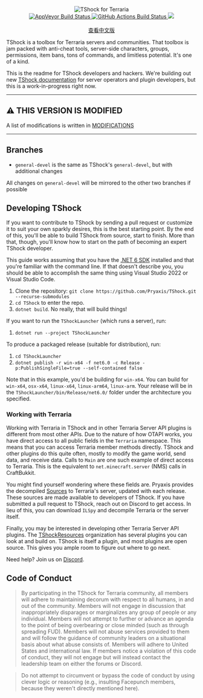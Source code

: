 <p align="center">
  <img src="https://tshock.co/newlogo.png" alt="TShock for Terraria"><br />
  <a href="https://ci.appveyor.com/project/hakusaro/tshock">
    <img src="https://ci.appveyor.com/api/projects/status/chhe61q227lqdlg1?svg=true" alt="AppVeyor Build Status">
  </a>
  <a href="https://github.com/Pryaxis/TShock/actions">
    <img src="https://github.com/Pryaxis/TShock/actions/workflows/build.yml/badge.svg" alt="GitHub Actions Build Status">
  </a>
  <a title="Crowdin" target="_blank" href="https://crowdin.com/project/tshock"><img src="https://badges.crowdin.net/tshock/localized.svg"></a>
  <br/><br/>
  <a href="https://github.com/Pryaxis/TShock/blob/general-devel/README_cn.md">查看中文版</a>
</p>

TShock is a toolbox for Terraria servers and communities. That toolbox is jam packed with anti-cheat tools, server-side characters, groups, permissions, item bans, tons of commands, and limitless potential. It's one of a kind.

This is the readme for TShock developers and hackers. We're building out new [TShock documentation](https://ikebukuro.tshock.co/) for server operators and plugin developers, but this is a work-in-progress right now.

---

## ⚠ THIS VERSION IS MODIFIED
A list of modifications is written in [MODIFICATIONS](https://github.com/Arthri/TShock/MODIFICATIONS)

---

## Branches

- `general-devel` is the same as TShock's `general-devel`, but with additional changes

All changes on `general-devel` will be mirrored to the other two branches if possible

## Developing TShock

If you want to contribute to TShock by sending a pull request or customize it to suit your own sparkly desires, this is the best starting point. By the end of this, you'll be able to build TShock from source, start to finish. More than that, though, you'll know how to start on the path of becoming an expert TShock developer.

This guide works assuming that you have the [.NET 6 SDK](https://dotnet.microsoft.com/en-us/download/dotnet/6.0) installed and that you're familiar with the command line. If that doesn't describe you, you should be able to accomplish the same thing using Visual Studio 2022 or Visual Studio Code.

1. Clone the repository: `git clone https://github.com/Pryaxis/TShock.git --recurse-submodules`
1. `cd TShock` to enter the repo.
1. `dotnet build`. No really, that will build things!

If you want to run the `TShockLauncher` (which runs a server), run:

1. `dotnet run --project TShockLauncher`

To produce a packaged release (suitable for distribution), run:

1. `cd TShockLauncher`
1. `dotnet publish -r win-x64 -f net6.0 -c Release -p:PublishSingleFile=true --self-contained false`

Note that in this example, you'd be building for `win-x64`. You can build for `win-x64`, `osx-x64`, `linux-x64`, `linux-arm64`, `linux-arm`. Your release will be in the `TShockLauncher/bin/Release/net6.0/` folder under the architecture you specified.

### Working with Terraria

Working with Terraria in TShock and in other Terraria Server API plugins is different from most other APIs. Due to the nature of how OTAPI works, you have direct access to all public fields in the `Terraria` namespace. This means that you can access Terraria member methods directly. TShock and other plugins do this quite often, mostly to modify the game world, send data, and receive data. Calls to `Main` are one such example of direct access to Terraria. This is the equivalent to `net.minecraft.server` (NMS) calls in CraftBukkit.

You might find yourself wondering where these fields are. Pryaxis provides the decompiled [Sources](https://github.com/pryaxis/Sources) to Terraria's server, updated with each release. These sources are made available to developers of TShock. If you have submitted a pull request to TShock, reach out on Discord to get access. In lieu of this, you can download `ILSpy` and decompile Terraria or the server itself.

Finally, you may be interested in developing other Terraria Server API plugins. The [TShockResources](https://github.com/TShockResources) organization has several plugins you can look at and build on. TShock is itself a plugin, and most plugins are open source. This gives you ample room to figure out where to go next.

Need help? Join us on [Discord](https://discord.gg/Cav9nYX).

## Code of Conduct

> By participating in the TShock for Terraria community, all members will adhere to maintaining decorum with respect to all humans, in and out of the community. Members will not engage in discussion that inappropriately disparages or marginalizes any group of people or any individual. Members will not attempt to further or advance an agenda to the point of being overbearing or close minded (such as through spreading FUD). Members will not abuse services provided to them and will follow the guidance of community leaders on a situational basis about what abuse consists of. Members will adhere to United States and international law. If members notice a violation of this code of conduct, they will not engage but will instead contact the leadership team on either the forums or Discord.

> Do not attempt to circumvent or bypass the code of conduct by using clever logic or reasoning (e.g., insulting Facepunch members, because they weren't directly mentioned here).
